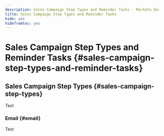 ```yaml
---
description: Sales Campaign Step Types and Reminder Tasks - Marketo Docs - Product Documentation
title: Sales Campaign Step Types and Reminder Tasks
hide: yes
hidefromtoc: yes
---
```

# Sales Campaign Step Types and Reminder Tasks {#sales-campaign-step-types-and-reminder-tasks}

## Sales Campaign Step Types {#sales-campaign-step-types}

Text

### Email {#email}

Text
